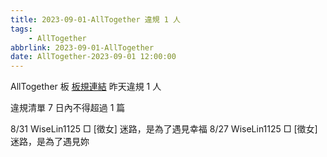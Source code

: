 ```yaml
---
title: 2023-09-01-AllTogether 違規 1 人
tags:
    - AllTogether
abbrlink: 2023-09-01-AllTogether
date: AllTogether-2023-09-01 12:00:00
---
```

AllTogether 板 [板規連結](https://www.ptt.cc/bbs/AllTogether/M.1643211430.A.5FB.html)
昨天違規 1 人
<!-- more -->

違規清單
7 日內不得超過 1 篇

8/31 WiseLin1125 □ [徵女] 迷路，是為了遇見幸福
8/27 WiseLin1125 □ [徵女] 迷路，是為了遇見妳